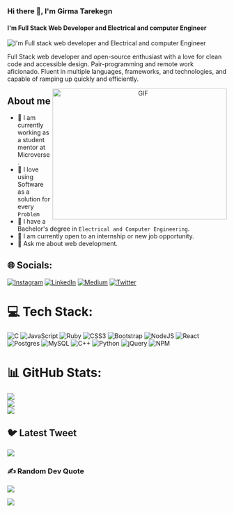 
### Hi there 👋, I'm Girma Tarekegn
#### I'm Full Stack Web Developer and Electrical and computer Engineer
![I'm Full stack web developer and Electrical and computer Engineer](https://media.licdn.com/dms/image/D4D16AQFDqcW5sPiUDw/profile-displaybackgroundimage-shrink_350_1400/0/1673626721548?e=1689206400&v=beta&t=KbTHuyY68FCzMixY_82MCvCLaiMjSeAD3AsCl6p9GNc)

Full Stack web developer and open-source enthusiast with a love for clean code and accessible design. Pair-programming and remote work aficionado. Fluent in multiple languages, frameworks, and technologies, and capable of ramping up quickly and efficiently.


<a target="_blank" align="center">
  <img align="right" top="500" height="300" width="400" alt="GIF" src="https://media.giphy.com/media/SWoSkN6DxTszqIKEqv/giphy.gif">
</a>

## About me
- 🔭 I am currently working as a student mentor at Microverse. 
- 🌱 I love using Software as a solution for every `Problem` 
- 👯 I have a Bachelor's degree in `Electrical and Computer Engineering`.
- 🤔 I am currently open to an internship or new job opportunity.
- 💬 Ask me about web development.


## 🌐 Socials:
[![Instagram](https://img.shields.io/badge/Instagram-%23E4405F.svg?logo=Instagram&logoColor=white)](https://instagram.com/gir11_37) [![LinkedIn](https://img.shields.io/badge/LinkedIn-%230077B5.svg?logo=linkedin&logoColor=white)](https://linkedin.com/in/girma-tarekegn) [![Medium](https://img.shields.io/badge/Medium-12100E?logo=medium&logoColor=white)](https://medium.com/@@girmatarekegn.gi) [![Twitter](https://img.shields.io/badge/Twitter-%231DA1F2.svg?logo=Twitter&logoColor=white)](https://twitter.com/@GGt7045) 

# 💻 Tech Stack:
![C](https://img.shields.io/badge/c-%2300599C.svg?style=for-the-badge&logo=c&logoColor=white) ![JavaScript](https://img.shields.io/badge/javascript-%23323330.svg?style=for-the-badge&logo=javascript&logoColor=%23F7DF1E) ![Ruby](https://img.shields.io/badge/ruby-%23CC342D.svg?style=for-the-badge&logo=ruby&logoColor=white) ![CSS3](https://img.shields.io/badge/css3-%231572B6.svg?style=for-the-badge&logo=css3&logoColor=white) ![Bootstrap](https://img.shields.io/badge/bootstrap-%23563D7C.svg?style=for-the-badge&logo=bootstrap&logoColor=white) ![NodeJS](https://img.shields.io/badge/node.js-6DA55F?style=for-the-badge&logo=node.js&logoColor=white) ![React](https://img.shields.io/badge/react-%2320232a.svg?style=for-the-badge&logo=react&logoColor=%2361DAFB) ![Postgres](https://img.shields.io/badge/postgres-%23316192.svg?style=for-the-badge&logo=postgresql&logoColor=white) ![MySQL](https://img.shields.io/badge/mysql-%2300f.svg?style=for-the-badge&logo=mysql&logoColor=white) ![C++](https://img.shields.io/badge/c++-%2300599C.svg?style=for-the-badge&logo=c%2B%2B&logoColor=white) ![Python](https://img.shields.io/badge/python-3670A0?style=for-the-badge&logo=python&logoColor=ffdd54) ![jQuery](https://img.shields.io/badge/jquery-%230769AD.svg?style=for-the-badge&logo=jquery&logoColor=white) ![NPM](https://img.shields.io/badge/NPM-%23000000.svg?style=for-the-badge&logo=npm&logoColor=white)
# 📊 GitHub Stats:
![](https://github-readme-stats.vercel.app/api?username=girma336&theme=city_light&hide_border=true&include_all_commits=false&count_private=true)<br/>
![](https://github-readme-streak-stats.herokuapp.com/?user=girma336&theme=city_light&hide_border=true)<br/>
![](https://github-readme-stats.vercel.app/api/top-langs/?username=girma336&theme=city_light&hide_border=true&include_all_commits=false&count_private=true&layout=compact)

## 🐦 Latest Tweet
[![](https://gtce.itsvg.in/api?username=@GGt7045)](https://github.com/VishwaGauravIn/github-twitter-card-embed)

### ✍️ Random Dev Quote
![](https://quotes-github-readme.vercel.app/api?type=vetical&theme=radical)

[![](https://visitcount.itsvg.in/api?id=girma336&icon=0&color=0)](https://visitcount.itsvg.in)

<!-- Proudly created with GPRM ( https://gprm.itsvg.in ) -->

